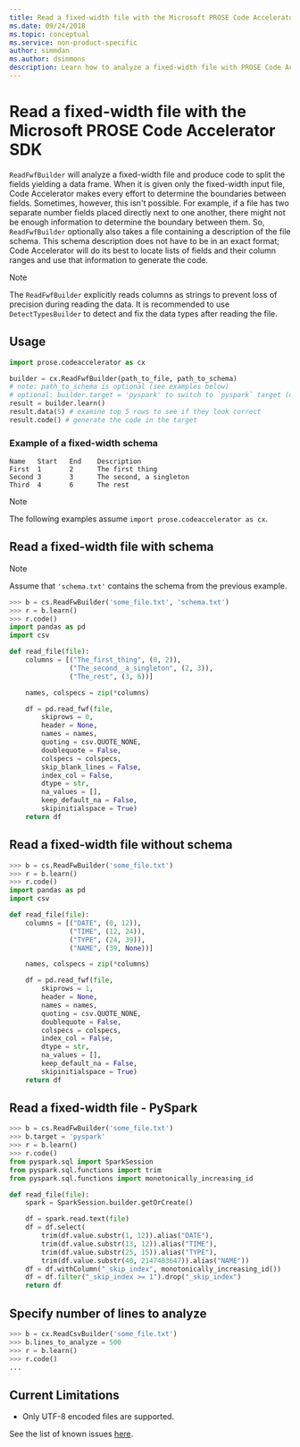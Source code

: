 ```yaml
---
title: Read a fixed-width file with the Microsoft PROSE Code Accelerator SDK - Python
ms.date: 09/24/2018
ms.topic: conceptual
ms.service: non-product-specific
author: simmdan
ms.author: dsimmons
description: Learn how to analyze a fixed-width file with PROSE Code Accelerator for Python.
---
```


# Read a fixed-width file with the Microsoft PROSE Code Accelerator SDK

`ReadFwfBuilder` will analyze a fixed-width file and produce code to split the fields yielding a data frame.  When it is
given only the fixed-width input file, Code Accelerator makes every effort to determine the boundaries between fields.
Sometimes, however, this isn't possible. For example, if a file has two separate number fields placed directly next to one
another, there might not be enough information to determine the boundary between them.  So,
`ReadFwfBuilder` optionally also takes a file containing a description of the file schema.  This schema
description does not have to be in an exact format; Code Accelerator will do its best to locate lists of fields and their column
ranges and use that information to generate the code.

> [!NOTE]
> The `ReadFwfBuilder` explicitly reads columns as strings to prevent loss of precision during reading the data.
> It is recommended to use `DetectTypesBuilder` to detect and fix the data types after reading the file. 

## Usage

```python
import prose.codeaccelerator as cx

builder = cx.ReadFwfBuilder(path_to_file, path_to_schema)
# note: path_to_schema is optional (see examples below)
# optional: builder.target = 'pyspark' to switch to `pyspark` target (default is 'pandas')
result = builder.learn()
result.data(5) # examine top 5 rows to see if they look correct
result.code() # generate the code in the target
```

### Example of a fixed-width schema

```text
Name   Start   End    Description
First  1       2      The first thing
Second 3       3      The second, a singleton
Third  4       6      The rest
```

> [!NOTE]
> The following examples assume `import prose.codeaccelerator as cx`.

## Read a fixed-width file with schema

> [!NOTE]
> Assume that `'schema.txt'` contains the schema from the previous example.

```python
>>> b = cs.ReadFwBuilder('some_file.txt', 'schema.txt')
>>> r = b.learn()
>>> r.code()
import pandas as pd
import csv

def read_file(file):
    columns = [("The_first_thing", (0, 2)),
               ("The_second__a_singleton", (2, 3)),
               ("The_rest", (3, 6))]

    names, colspecs = zip(*columns)

    df = pd.read_fwf(file,
        skiprows = 0,
        header = None,
        names = names,
        quoting = csv.QUOTE_NONE,
        doublequote = False,
        colspecs = colspecs,
        skip_blank_lines = False,
        index_col = False,
        dtype = str,
        na_values = [],
        keep_default_na = False,
        skipinitialspace = True)
    return df

```

## Read a fixed-width file without schema

```python
>>> b = cs.ReadFwBuilder('some_file.txt')
>>> r = b.learn()
>>> r.code()
import pandas as pd
import csv

def read_file(file):
    columns = [("DATE", (0, 12)),
               ("TIME", (12, 24)),
               ("TYPE", (24, 39)),
               ("NAME", (39, None))]

    names, colspecs = zip(*columns)

    df = pd.read_fwf(file,
        skiprows = 1,
        header = None,
        names = names,
        quoting = csv.QUOTE_NONE,
        doublequote = False,
        colspecs = colspecs,
        index_col = False,
        dtype = str,
        na_values = [],
        keep_default_na = False,
        skipinitialspace = True)
    return df

```

## Read a fixed-width file - PySpark

```python
>>> b = cs.ReadFwBuilder('some_file.txt')
>>> b.target = 'pyspark'
>>> r = b.learn()
>>> r.code()
from pyspark.sql import SparkSession
from pyspark.sql.functions import trim
from pyspark.sql.functions import monotonically_increasing_id

def read_file(file):
    spark = SparkSession.builder.getOrCreate()

    df = spark.read.text(file)
    df = df.select(
        trim(df.value.substr(1, 12)).alias("DATE"),
        trim(df.value.substr(13, 12)).alias("TIME"),
        trim(df.value.substr(25, 15)).alias("TYPE"),
        trim(df.value.substr(40, 2147483647)).alias("NAME"))
    df = df.withColumn("_skip_index", monotonically_increasing_id())
    df = df.filter("_skip_index >= 1").drop("_skip_index")
    return df

```

## Specify number of lines to analyze

```python
>>> b = cx.ReadCsvBuilder('some_file.txt')
>>> b.lines_to_analyze = 500
>>> r = b.learn()
>>> r.code()
...

```

## Current Limitations
- Only UTF-8 encoded files are supported.

See the list of known issues [here](https://docs.microsoft.com/en-us/python/api/overview/azure/prose/knownissues?view=prose-py-latest).
